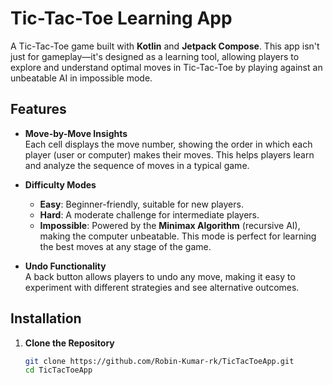 # Tic-Tac-Toe Learning App

A Tic-Tac-Toe game built with **Kotlin** and **Jetpack Compose**. This app isn't just for gameplay—it's designed as a learning tool, allowing players to explore and understand optimal moves in Tic-Tac-Toe by playing against an unbeatable AI in impossible mode.

## Features

- **Move-by-Move Insights**  
  Each cell displays the move number, showing the order in which each player (user or computer) makes their moves. This helps players learn and analyze the sequence of moves in a typical game.

- **Difficulty Modes**  
  - **Easy**: Beginner-friendly, suitable for new players.
  - **Hard**: A moderate challenge for intermediate players.
  - **Impossible**: Powered by the **Minimax Algorithm** (recursive AI), making the computer unbeatable. This mode is perfect for learning the best moves at any stage of the game.

- **Undo Functionality**  
  A back button allows players to undo any move, making it easy to experiment with different strategies and see alternative outcomes.


## Installation

1. **Clone the Repository**  
   ```bash
   git clone https://github.com/Robin-Kumar-rk/TicTacToeApp.git
   cd TicTacToeApp
